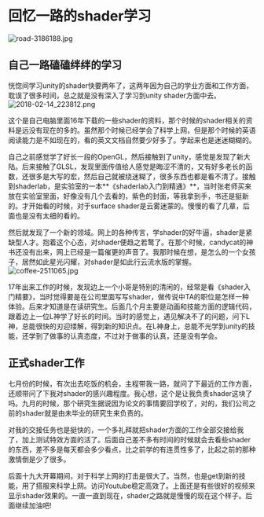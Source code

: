 # 回忆一路的shader学习
![road-3186188.jpg](http://upload-images.jianshu.io/upload_images/10954538-c86cffbb29f23a13.jpg?imageMogr2/auto-orient/strip%7CimageView2/2/w/1240)

## 自己一路磕磕绊绊的学习
恍惚间学习unity的shader快要两年了，这两年因为自己的学业方面和工作方面，耽误了很多时间，总之就是没有深入了学习到unity shader方面中去。
![2018-02-14_223812.png](http://upload-images.jianshu.io/upload_images/10954538-eb926b36ab15620e.png?imageMogr2/auto-orient/strip%7CimageView2/2/w/1240)

这个是自己电脑里面16年下载的一些shader的资料，那个时候的shader相关的资料是远没有现在的多的。虽然那个时候已经学会了科学上网，但是那个时候的英语阅读能力是不如现在的，看的英文文档自然要少好多了。学起来也是迷迷糊糊的。

自己之前感觉学了好长一段的OpenGL，然后接触到了unity，感觉是发现了新大陆。后来接触了GLSL，发现里面传值给人感觉是晦涩不清的，又有好多老长的函数，还很多是大写的宏，然后自己就被绕迷糊了，很多东西也都是看不清了。接触到shaderlab，是实验室的一本**《shaderlab入门到精通》**，当时张老师买来放在实验室里面，好像没有几个去看的，紫色的封面，等我拿到手，书还是挺新的。才开始看的时候，对于surface shader是云雾迷蒙的。慢慢的看了几章，后面也是没有太细的看的。

 然后就发现了一个新的领域。网上的各种传言，学shader的好牛逼，shader是紧缺型人才。抱着这个心态，对shader便趋之若鹜了。在那个时候，candycat的神书还没有出来，网上已经是一篇催更的声音了。我那时候在想，是怎么的一个女孩子，居然如此星光闪耀，对shader是如此行云流水版的掌握。
![coffee-2511065.jpg](http://upload-images.jianshu.io/upload_images/10954538-b3eb0bf930a1ed71.jpg?imageMogr2/auto-orient/strip%7CimageView2/2/w/1240)

  17年出来工作的时候，发现边上一个小哥是特别的清闲的，经常是看《shader入门精要》，当时觉得要是在公司里面写写shader，做传说中TA的职位是怎样一种体验。后来才知道是在读研究生。后面几个月主要是动画和技能方面的逻辑代码，跟着边上一位L神学了好长的时间。当时的感觉上，遇见解决不了的问题，问下L神，总能很快的刃迎缕解，得到新的知识点。在L神身上，总能不光学到unity的技能，还学到了做事的认真态度，不过对于做事的认真，还是没有学会。
## 正式shader工作
  七月份的时候，有次出去吃饭的机会，主程带我一路，就问了下最近的工作方面，还顺带问了下我对shader的感兴趣程度。我心想，这个是让我负责shader这块了吗。九月的时候，那个研究生据说因为论文的事情要回学校了，对的，我们公司之前的shader就是由未毕业的研究生来负责的。
  
  对我的交接任务也是挺快的，一个多礼拜就把shader方面的工作全部交接给我了，加上测试特效方面的活了。后面自己差不多有时间的时候就会去看些shader的东西，差不多是每天都会多少看点，比之前学的有连贯性多了，比起之前的那种激情倒是少了很多。

  后面十九大开幕期间，对于科学上网的打击是很大了。当然，也是get到新的技能，用了搭服来科学上网。访问Youtube稳定高效了。上面还是有些很好的视频来显示shader效果的。一直一直到现在，shader之路就是慢慢的现在这个样子。后面继续加油吧!
